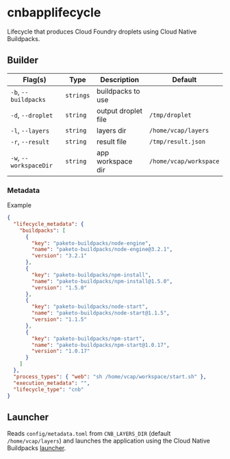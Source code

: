 # cnbapplifecycle

Lifecycle that produces Cloud Foundry droplets using Cloud Native Buildpacks.

## Builder

| Flag(s)                | Type      | Description         | Default                |
| ---------------------- | --------- | ------------------- | ---------------------- |
| `-b`, `--buildpacks`   | `strings` | buildpacks to use   |                        |
| `-d`, `--droplet`      | `string`  | output droplet file | `/tmp/droplet`         |
| `-l`, `--layers`       | `string`  | layers dir          | `/home/vcap/layers`    |
| `-r`, `--result`       | `string`  | result file         | `/tmp/result.json`     |
| `-w`, `--workspaceDir` | `string`  | app workspace dir   | `/home/vcap/workspace` |

### Metadata

Example

```json
{
  "lifecycle_metadata": {
    "buildpacks": [
      {
        "key": "paketo-buildpacks/node-engine",
        "name": "paketo-buildpacks/node-engine@3.2.1",
        "version": "3.2.1"
      },
      {
        "key": "paketo-buildpacks/npm-install",
        "name": "paketo-buildpacks/npm-install@1.5.0",
        "version": "1.5.0"
      },
      {
        "key": "paketo-buildpacks/node-start",
        "name": "paketo-buildpacks/node-start@1.1.5",
        "version": "1.1.5"
      },
      {
        "key": "paketo-buildpacks/npm-start",
        "name": "paketo-buildpacks/npm-start@1.0.17",
        "version": "1.0.17"
      }
    ]
  },
  "process_types": { "web": "sh /home/vcap/workspace/start.sh" },
  "execution_metadata": "",
  "lifecycle_type": "cnb"
}
```

## Launcher

Reads `config/metadata.toml` from `CNB_LAYERS_DIR` (default `/home/vcap/layers`) and launches the application using the Cloud Native Buildpacks [launcher](https://github.com/buildpacks/lifecycle).
